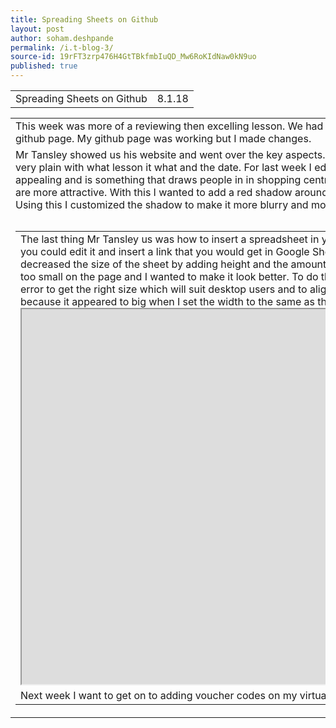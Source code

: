 ```yaml
---
title: Spreading Sheets on Github
layout: post
author: soham.deshpande
permalink: /i.t-blog-3/
source-id: 19rFT3zrp476H4GtTBkfmbIuQD_Mw6RoKIdNaw0kN9uo
published: true
---
```

<table>
  <tr>
    <td>Spreading Sheets on Github</td>
    <td>8.1.18</td>
  </tr>
</table>


<table>
  <tr>
    <td>This week was more of a reviewing then excelling lesson. We had to go over our github pages and correct the mistakes and faults on our github page. My github page was working but I made changes.</td>
  </tr>
  <tr>
    <td>Mr Tansley showed us his website and went over the key aspects.He mentioned that our title should draw the reader in. So far my titles were very plain with what lesson it what and the date. For last week I edited the title and made it 'Winter sale starts now'. That title was way more appealing and is something that draws people in in shopping centres. From previous knowledge I also remembered how contrasting colours are more attractive. With this I wanted to add a red shadow around my table. I went to W3 schools where I found how to put a box shadow. Using this I customized the shadow to make it more blurry and more red. 
      
 <table>
 <table>
    
</td>
  </tr>
  <tr>
    <td>The last thing Mr Tansley us was how to insert a spreadsheet in your blog. This included going into Github and clicking on posts. From there you could edit it and insert a link that you would get in Google Sheets. I wanted to change the size on my website so that it all lines up so I decreased the size of the sheet by adding height and the amount of pixels I wanted in height and width. I soon realised that the sheet looked too small on the page and I wanted to make it look better. To do this I had to change the container size in config.yml. I had to use trial and error to get the right size which will suit desktop users and to align the sheets with the container. I had to use trial and error on the sheets because it appeared to big when I set the width to the same as the container.
 <iframe height="600px" width="1050px" src="https://docs.google.com/spreadsheets/d/e/2PACX-1vQofjpPEv6ZenUEA_jJ_UNJ0jvjU3-Flugx_2Tp3sRN3XoIgvdEQwx2ASRxQ2ZK1Qe5iBv75EutaW_i/pubhtml?widget=true&amp;headers=false"></iframe>
</td>
  </tr> 
  <tr>
    <td>Next week I want to get on to adding voucher codes on my virtual shop</td>
  </tr>
</table>


